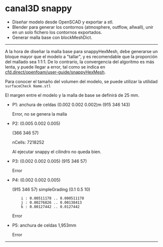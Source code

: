 # canal3D snappy 
- Diseñar modelo desde OpenSCAD y exportar a stl.
- Blender para generar los contornos (atmosphere, outflow, allwall), unir en un solo fichero los contornos exportados.
- Generar malla base con blockMeshDict.

---
A la hora de diseñar la malla base para snappyHexMesh, debe generarse un bloque mayor que el modelo a "tallar", y es recomendable que la proporción del mallado sea 1:1:1. De lo contrario, la convergencia del algoritmo es más lenta, y puede llegar a error, tal como se indica en [cfd.direct/openfoam/user-guide/snappyHexMesh](http://cfd.direct/openfoam/user-guide/snappyHexMesh/#x26-1540005.4.2).

Para conocer el tamaño del volumen del modelo, se puede utilizar la utilidad `surfaceCheck Name.stl`

El margen entre el modelo y la malla de base se definirá de 25 mm.

- P1: anchura de celdas (0.002 0.002 0.002)m
  (915 346 143)

  Error, no se genera la malla

- P2: (0.005 0.002 0.005)

  (366 346 57)

  nCells: 7218252

  Al ejecutar snappy el cilindro no queda bien.


- P3: (0.002 0.002 0.005)
  (915 346 57) 

  Error

- P4: (0.002 0.002 0.005)

  (915 346 57)  simpleGrading (0.1 0.5 10)

          i : 0.00511178 .. 0.000511178
          j : 0.00276826 .. 0.00138413
          k : 0.00127442 .. 0.0127442
  Error

- P5: anchura de celdas 1,953mm

  Error

---

